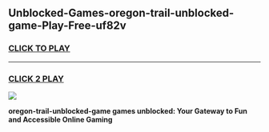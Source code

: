 
## Unblocked-Games-oregon-trail-unblocked-game-Play-Free-uf82v
<h3>
<a href="https://premium76.site?title=oregon-trail-unblocked-game&ref=23A">CLICK TO PLAY</a></h3>
<hr>

<h3>
<a href="https://premium76.site?title=oregon-trail-unblocked-game&ref=23A">CLICK 2 PLAY</a>
  
</h3>

<a href="https://premium76.site?title=oregon-trail-unblocked-game&ref=23A"><img src="https://clearcache.store/games.png"></a>


**oregon-trail-unblocked-game games unblocked: Your Gateway to Fun and Accessible Online Gaming**
